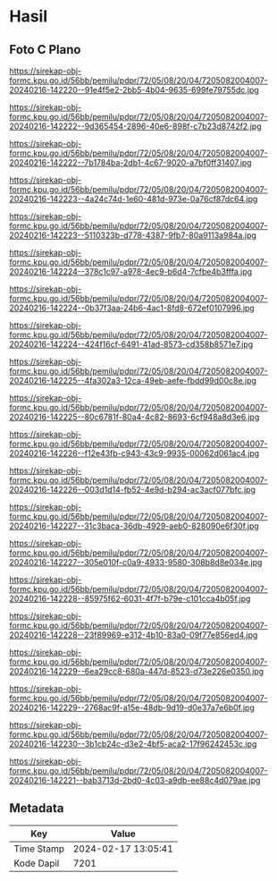 # Hasil

## Foto C Plano

https://sirekap-obj-formc.kpu.go.id/56bb/pemilu/pdpr/72/05/08/20/04/7205082004007-20240216-142220--91e4f5e2-2bb5-4b04-9635-699fe79755dc.jpg

https://sirekap-obj-formc.kpu.go.id/56bb/pemilu/pdpr/72/05/08/20/04/7205082004007-20240216-142222--9d365454-2896-40e6-898f-c7b23d8742f2.jpg

https://sirekap-obj-formc.kpu.go.id/56bb/pemilu/pdpr/72/05/08/20/04/7205082004007-20240216-142222--7b1784ba-2db1-4c67-9020-a7bf0ff31407.jpg

https://sirekap-obj-formc.kpu.go.id/56bb/pemilu/pdpr/72/05/08/20/04/7205082004007-20240216-142223--4a24c74d-1e60-481d-973e-0a76cf87dc64.jpg

https://sirekap-obj-formc.kpu.go.id/56bb/pemilu/pdpr/72/05/08/20/04/7205082004007-20240216-142223--5110323b-d778-4387-9fb7-80a9113a984a.jpg

https://sirekap-obj-formc.kpu.go.id/56bb/pemilu/pdpr/72/05/08/20/04/7205082004007-20240216-142224--378c1c97-a978-4ec9-b6d4-7cfbe4b3fffa.jpg

https://sirekap-obj-formc.kpu.go.id/56bb/pemilu/pdpr/72/05/08/20/04/7205082004007-20240216-142224--0b37f3aa-24b6-4ac1-8fd8-672ef0107996.jpg

https://sirekap-obj-formc.kpu.go.id/56bb/pemilu/pdpr/72/05/08/20/04/7205082004007-20240216-142224--424f16cf-6491-41ad-8573-cd358b8571e7.jpg

https://sirekap-obj-formc.kpu.go.id/56bb/pemilu/pdpr/72/05/08/20/04/7205082004007-20240216-142225--4fa302a3-12ca-49eb-aefe-fbdd99d00c8e.jpg

https://sirekap-obj-formc.kpu.go.id/56bb/pemilu/pdpr/72/05/08/20/04/7205082004007-20240216-142225--80c6781f-80a4-4c82-8693-6cf948a8d3e6.jpg

https://sirekap-obj-formc.kpu.go.id/56bb/pemilu/pdpr/72/05/08/20/04/7205082004007-20240216-142226--f12e43fb-c943-43c9-9935-00062d061ac4.jpg

https://sirekap-obj-formc.kpu.go.id/56bb/pemilu/pdpr/72/05/08/20/04/7205082004007-20240216-142226--003d1d14-fb52-4e9d-b294-ac3acf077bfc.jpg

https://sirekap-obj-formc.kpu.go.id/56bb/pemilu/pdpr/72/05/08/20/04/7205082004007-20240216-142227--31c3baca-36db-4929-aeb0-828090e6f30f.jpg

https://sirekap-obj-formc.kpu.go.id/56bb/pemilu/pdpr/72/05/08/20/04/7205082004007-20240216-142227--305e010f-c0a9-4933-9580-308b8d8e034e.jpg

https://sirekap-obj-formc.kpu.go.id/56bb/pemilu/pdpr/72/05/08/20/04/7205082004007-20240216-142228--85975f62-6031-4f7f-b79e-c101cca4b05f.jpg

https://sirekap-obj-formc.kpu.go.id/56bb/pemilu/pdpr/72/05/08/20/04/7205082004007-20240216-142228--23f89969-e312-4b10-83a0-09f77e856ed4.jpg

https://sirekap-obj-formc.kpu.go.id/56bb/pemilu/pdpr/72/05/08/20/04/7205082004007-20240216-142229--6ea29cc8-680a-447d-8523-d73e226e0350.jpg

https://sirekap-obj-formc.kpu.go.id/56bb/pemilu/pdpr/72/05/08/20/04/7205082004007-20240216-142229--2768ac9f-a15e-48db-9d19-d0e37a7e6b0f.jpg

https://sirekap-obj-formc.kpu.go.id/56bb/pemilu/pdpr/72/05/08/20/04/7205082004007-20240216-142230--3b1cb24c-d3e2-4bf5-aca2-17f96242453c.jpg

https://sirekap-obj-formc.kpu.go.id/56bb/pemilu/pdpr/72/05/08/20/04/7205082004007-20240216-142221--bab3713d-2bd0-4c03-a9db-ee88c4d079ae.jpg


## Metadata

| Key        | Value               |
| ---------- | ------------------- |
| Time Stamp | 2024-02-17 13:05:41 |
| Kode Dapil | 7201                |



